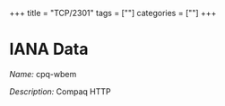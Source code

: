 +++
title = "TCP/2301"
tags = [""]
categories = [""]
+++

# IANA Data

_Name:_ cpq-wbem

_Description:_ Compaq HTTP


